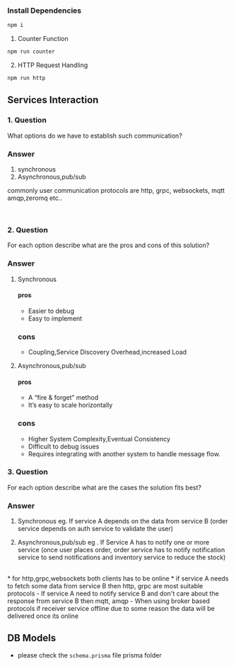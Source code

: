 ### Install Dependencies

```bash
npm i
```

1. Counter Function

```bash
npm run counter
```

2. HTTP Request Handling

```bash
npm run http
```

## Services Interaction

### 1. Question

What options do we have to establish such communication?

### Answer

1. synchronous
2. Asynchronous,pub/sub

commonly user communication protocols are http, grpc, websockets, mqtt amqp,zeromq etc..

<br />

### 2. Question

For each option describe what are the pros and cons of this solution?

### Answer

1. Synchronous <br />

   #### pros

   - Easier to debug

   * Easy to implement

   ### cons

   - Coupling,Service Discovery Overhead,increased Load

2. Asynchronous,pub/sub

   #### pros

   - A “fire & forget” method

   * It’s easy to scale horizontally

   ### cons

   - Higher System Complexity,Eventual Consistency

   * Difficult to debug issues

   - Requires integrating with another system to handle message flow.

### 3. Question

For each option describe what are the cases the solution fits best?

### Answer

1. Synchronous
   eg. If service A depends on the data from service B (order service depends on auth service to validate the user)

2. Asynchronous,pub/sub
   eg . If Service A has to notify one or more service (once user places order, order service has to notify notification service to send notifications and inventory service to reduce the stock)

<br />
* for http,grpc,websockets both clients has to be online
* if service A needs to fetch some data from service B then http, grpc are most suitable    protocols
- If service A need to notify service B and don't care about the response from service B then mqtt, amqp
- When using broker based protocols if receiver service offline due to some reason the data will be delivered once its online

<br />

## DB Models

- please check the `schema.prisma` file prisma folder
